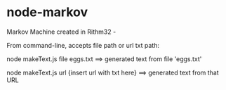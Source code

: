 # node-markov

Markov Machine created in Rithm32 -

From command-line, accepts file path or url txt path:

node makeText.js file eggs.txt
 ==> generated text from file 'eggs.txt' 

node makeText.js url {insert url with txt here}
 ==> generated text from that URL 
